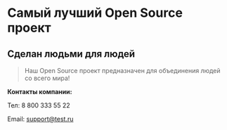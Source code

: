 # Самый лучший Open Source проект

## Сделан людьми для людей

> Наш Open Source проект предназначен для объединения людей со всего мира!

**Контакты компании:** 

Тел: 8 800 333 55 22

Email: support@test.ru
